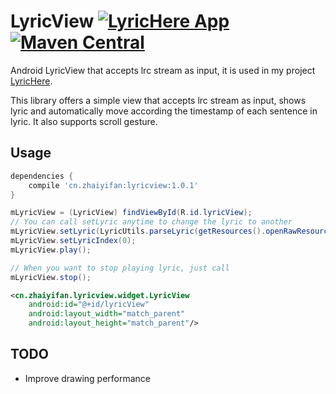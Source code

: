 LyricView [![LyricHere App](https://img.shields.io/badge/lyrichere-2.0.0-brightgreen.svg)](https://github.com/markzhai/LyricHere/releases/download/v2.0-beta/lyric-here.apk) [![Maven Central](https://maven-badges.herokuapp.com/maven-central/cn.zhaiyifan/lyricview/badge.svg?style=flat)](https://maven-badges.herokuapp.com/maven-central/cn.zhaiyifan/lyricview)
=========
Android LyricView that accepts lrc stream as input, it is used in my project [LyricHere](https://github.com/markzhai/LyricHere).

This library offers a simple view that accepts lrc stream as input, shows lyric and automatically move according the timestamp of each sentence in lyric. It also supports scroll gesture.

Usage
-----
```gradle
dependencies {
    compile 'cn.zhaiyifan:lyricview:1.0.1'
}
```

```java
mLyricView = (LyricView) findViewById(R.id.lyricView);
// You can call setLyric anytime to change the lyric to another
mLyricView.setLyric(LyricUtils.parseLyric(getResources().openRawResource(R.raw.testfile), "UTF-8"));
mLyricView.setLyricIndex(0);
mLyricView.play();

// When you want to stop playing lyric, just call
mLyricView.stop();
```

```xml
<cn.zhaiyifan.lyricview.widget.LyricView
    android:id="@+id/lyricView"
    android:layout_width="match_parent"
    android:layout_height="match_parent"/>
```

TODO
----
- Improve drawing performance
